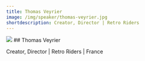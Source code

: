 ```yaml
---
title: Thomas Veyrier
image: /img/speaker/thomas-veyrier.jpg
shortdescription: Creator, Director | Retro Riders
---
```

<img src="/img/speaker/thomas-veyrier.jpg">
## Thomas Veyrier

Creator, Director | Retro Riders | France


